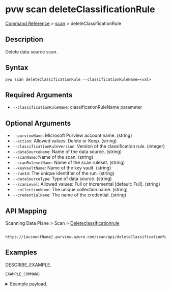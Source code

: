 # pvw scan deleteClassificationRule
[Command Reference](../../../README.md#command-reference) > [scan](./main.md) > deleteClassificationRule

## Description
Delete data source scan.

## Syntax
```
pvw scan deleteClassificationRule --classificationRuleName=<val>
```

## Required Arguments
- `--classificationRuleName`: classificationRuleName parameter

## Optional Arguments
- `--purviewName`: Microsoft Purview account name. (string)
- `--action`: Allowed values: Delete or Keep. (string)
- `--classificationRuleVersion`: Version of the classification rule. (integer)
- `--dataSourceName`: Name of the data source. (string)
- `--scanName`: Name of the scan. (string)
- `--scanRulesetName`: Name of the scan ruleset. (string)
- `--keyVaultName`: Name of the key vault. (string)
- `--runId`: The unique identifier of the run. (string)
- `--dataSourceType`: Type of data source. (string)
- `--scanLevel`: Allowed values: Full or Incremental [default: Full]. (string)
- `--collectionName`: The unique collection name. (string)
- `--credentialName`: The name of the credential. (string)

## API Mapping
Scanning Data Plane > Scan > [Deleteclassificationrule]()
```
 https://{accountName}.purview.azure.com/scan/api/deleteClassificationRule
```

## Examples
DESCRIBE_EXAMPLE.
```powershell
EXAMPLE_COMMAND
```
<details><summary>Example payload.</summary>
<p>

```json
PASTE_JSON_HERE
```
</p>
</details>